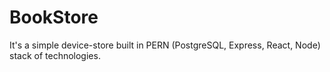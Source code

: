 # BookStore
It's a simple device-store built in PERN (PostgreSQL, Express, React, Node) stack of technologies.